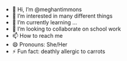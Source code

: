 - 👋 Hi, I’m @meghantimmons
- 👀 I’m interested in many different things
- 🌱 I’m currently learning ...
- 💞️ I’m looking to collaborate on school work
- 📫 How to reach me 
- 😄 Pronouns: She/Her
- ⚡ Fun fact: deathly allergic to carrots

<!---
meghantimmons/meghantimmons is a ✨ special ✨ repository because its `README.md` (this file) appears on your GitHub profile.
You can click the Preview link to take a look at your changes.
--->
